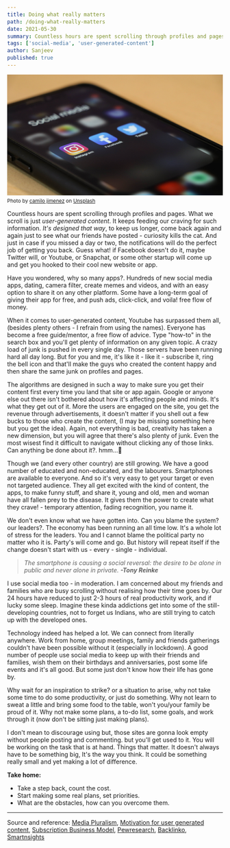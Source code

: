 ```yaml
---
title: Doing what really matters
path: /doing-what-really-matters
date: 2021-05-30
summary: Countless hours are spent scrolling through profiles and pages. What you scroll is just user generated content. It keeps feeding our craving for such information. Read on..
tags: ['social-media', 'user-generated-content']
author: Sanjeev
published: true
---
```


![background](./images/socialicons.jpg)
<small>Photo by <a href="https://unsplash.com/@camstejim?utm_source=unsplash&utm_medium=referral&utm_content=creditCopyText">camilo jimenez</a> on <a href="https://unsplash.com/s/photos/social-media?utm_source=unsplash&utm_medium=referral&utm_content=creditCopyText">Unsplash</a></small>

Countless hours are spent scrolling through profiles and pages. What we scroll is just _user-generated content_. It keeps feeding our craving for such information. _It's designed that way_, to keep us longer, come back again and again just to see what our friends have posted - curiosity kills the cat. And just in case if you missed a day or two, the notifications will do the perfect job of getting you back. Guess what! if Facebook doesn't do it, maybe Twitter will, or Youtube, or Snapchat, or some other startup will come up and get you hooked to their cool new website or app.

Have you wondered, why so many apps?. Hundreds of new social media apps, dating, camera filter, create memes and videos, and with an easy option to share it on any other platform. Some have a long-term goal of giving their app for free, and push ads, click-click, and voila! free flow of money.

When it comes to user-generated content, Youtube has surpassed them all, (besides plenty others - I refrain from using the names). Everyone has become a free guide/mentor, a free flow of advice. Type "how-to" in the search box and you'll get plenty of information on any given topic. A crazy load of junk is pushed in every single day. Those servers have been running hard all day long. But for you and me, it's like it - like it - subscribe it, ring the bell icon and that'll make the guys who created the content happy and then share the same junk on profiles and pages.

The algorithms are designed in such a way to make sure you get their content first every time you land that site or app again. Google or anyone else out there isn't bothered about how it's affecting people and minds. It's what they get out of it. More the users are engaged on the site, you get the revenue through advertisements, it doesn't matter if you shell out a few bucks to those who create the content, (I may be missing something here but you get the idea). Again, not everything is bad, creativity has taken a new dimension, but you will agree that there's also plenty of junk. Even the most wisest find it difficult to navigate without clicking any of those links. Can anything be done about it?. hmm...🤔

<!-- #### The Era of Smartphones -->
Though we (and every other country) are still growing. We have a good number of educated and non-educated, and the labourers. Smartphones are available to everyone. And so it's very easy to get your target or even not targeted audience. They all get excited with the kind of content, the apps, to make funny stuff, and share it, young and old, men and woman have all fallen prey to the disease. It gives them the power to create what they crave! - temporary attention, fading recognition, you name it.

We don't even know what we have gotten into. Can you blame the system? our leaders?. The economy has been running an all time low. It's a whole lot of stress for the leaders. You and I cannot blame the political party no matter who it is. Party's will come and go. But history will repeat itself if the change doesn't start with us - every - single - individual.

> _The smartphone is causing a social reversal: the desire to be alone in public and never alone in private. **-Tony Reinke**_

I use social media too - in moderation. I am concerned about my friends and families who are busy scrolling without realising how their time goes by. Our 24 hours have reduced to just 2-3 hours of real productivity work, and if lucky some sleep. Imagine these kinda addictions get into some of the still-developing countries, not to forget us Indians, who are still trying to catch up with the developed ones.

Technology indeed has helped a lot. We can connect from literally anywhere. Work from home, group meetings, family and friends gatherings couldn't have been possible without it  (especially in lockdown). A good number of people use social media to keep up with their friends and families, wish them on their birthdays and anniversaries, post some life events and it's all good. But some just don't know how their life has gone by.

Why wait for an inspiration to strike? or a situation to arise, why not take some time to do some productivity, or just do something. Why not learn to sweat a little and bring some food to the table, won't you/your family be proud of it. Why not make some plans, a to-do list, some goals, and work through it (now don't be sitting just making plans).

I don't mean to discourage using but, those sites are gonna look empty without people posting and commenting. but you'll get used to it. You will be working on the task that is at hand. Things that matter. It doesn't always have to be something big, It's the way you think. It could be something really small and yet making a lot of difference.

**Take home:**
- Take a step back, count the cost.
- Start making some real plans, set priorities.
- What are the obstacles, how can you overcome them.

----
Source and reference: <a href="https://en.m.wikipedia.org/wiki/User-generated_content#Media_pluralism" target="_blank">Media Pluralism</a>, <a href="https://en.m.wikipedia.org/wiki/User-generated_content#Motivation_for_creating_UGC" target="_blank">Motivation for user generated content</a>, <a href="https://en.wikipedia.org/wiki/Subscription_business_model" target="_blank">Subscription Business Model</a>, <a href="https://www.pewresearch.org/internet/fact-sheet/social-media/" target="_blank">Pewresearch</a>, <a href="https://backlinko.com/social-media-users" target="_blank">Backlinko</a>, <a href="https://www.smartinsights.com/social-media-marketing/social-media-strategy/new-global-social-media-research/" target="_blank">Smartnsights</a>
